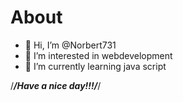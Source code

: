 <h1>About</h1>

- 👋 Hi, I’m @Norbert731
- 👀 I’m interested in webdevelopment
- 🌱 I’m currently learning java script

/***/Have a nice day!!!/***/

<!---
Norbert731/Norbert731 is a ✨ special ✨ repository because its `README.md` (this file) appears on your GitHub profile.
You can click the Preview link to take a look at your changes.
--->
